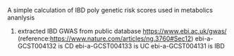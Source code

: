 A simple calculation of IBD poly genetic risk scores used in metabolics ananlysis

1) extracted IBD GWAS from public database https://www.ebi.ac.uk/gwas/ (reference:https://www.nature.com/articles/ng.3760#Sec12)
ebi-a-GCST004132 is CD
ebi-a-GCST004133 is UC
ebi-a-GCST004131 is IBD

